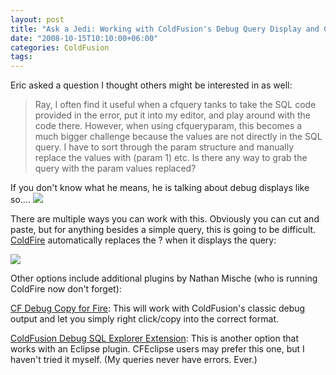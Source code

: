 ```yaml
---
layout: post
title: "Ask a Jedi: Working with ColdFusion's Debug Query Display and CFQUERYPARAM"
date: "2008-10-15T10:10:00+06:00"
categories: ColdFusion 
tags: 
---
```


Eric asked a question I thought others might be interested in as well:

<blockquote>
<p>
Ray, I often find it useful when a cfquery tanks to take the SQL code provided in the error, put it into my editor, and play around with the code there.  However, when using cfqueryparam, this becomes a much bigger challenge because the values are not directly in the SQL query.  I have to sort through the param structure and manually replace the values with (param 1) etc.  Is there any way to grab the query with the param values replaced?
</p>
</blockquote>
<!--more-->
If you don't know what he means, he is talking about debug displays like so....

<img src="https://static.raymondcamden.com/images/Picture 43.png">

There are multiple ways you can work with this. Obviously you can cut and paste, but for anything besides a simple query, this is going to be difficult. <a href="http://coldfire.riaforge.org">ColdFire</a> automatically replaces the ? when it displays the query:

<img src="https://static.raymondcamden.com/images/cfjedi//Picture 38.png">

Other options include additional plugins by Nathan Mische (who is running ColdFire now don't forget):

<a href="http://www.mischefamily.com/nathan/index.cfm/2007/3/15/CF-Debug-Copy-for-FireFox">CF Debug Copy for Fire</a>: This will work with ColdFusion's classic debug output and let you simply right click/copy into the correct format.

<a href="http://www.mischefamily.com/nathan/index.cfm/2007/1/4/ColdFusion-Debug-SQL-Explorer-Extension">ColdFusion Debug SQL Explorer Extension</a>: This is another option that works with an Eclipse plugin. CFEclipse users may prefer this one, but I haven't tried it myself. (My queries never have errors. Ever.)